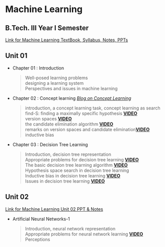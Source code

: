 # Machine Learning

## B.Tech. III Year I Semester

[Link for Machine Learning TextBook, Syllabus, Notes, PPTs](https://drive.google.com/drive/folders/1KzvX5tEbpv6LWfHRtaKzTmzh7EGpNHFG?usp=sharing)

## Unit 01

- Chapter 01 : Introduction
    > Well-posed learning problems<br/>
    > designing a learning system<br/>
    >  Perspectives and issues in machine learning
- Chapter 02 : Concept learning <i>[Blog on Concept Learning](https://medium.com/@pralhad2481/chapter-2-concept-learning-part-1-552b05641a6e)</i>
    > introduction, a concept learning task, concept learning as search</br>
    > find-S: finding a maximally specific hypothesis <b>[VIDEO](https://www.youtube.com/watch?v=O6vwN74aSGY&t=10s)</b><br/>
    > version spaces <b>[VIDEO](https://www.youtube.com/watch?v=_FMDyEoIX3A&t=52s)</b></br>
    > the candidate elimination algorithm <b>[VIDEO](https://www.youtube.com/watch?v=O2wYwFOMQ24)</b></br>
    > remarks on version spaces and candidate elimination<b>[VIDEO](https://www.youtube.com/watch?v=u71RrLquBIk)</b></br>
    > inductive bias <br/>
- Chapter 03 : Decision Tree Learning
    > Introduction, decision tree representation<br/>
    > Appropriate problems for decision tree learning <b>[VIDEO](https://www.youtube.com/watch?v=QLqlS7s53P4)</b><br/>
    > The basic decision tree learning algorithm <b>[VIDEO](https://www.youtube.com/watch?v=coOTEc-0OGw&t=34s)</b><br/>
    > Hypothesis space search in decision tree learning<br/>
    > Inductive bias in decision tree learning <b>[VIDEO](https://www.youtube.com/watch?v=SVwFJZeWdtg)</b><br/>
    > Issues in decision tree learning <b>[VIDEO](https://www.youtube.com/watch?v=3ZAyNV-LfuY)</b><br/>

## Unit 02

[Link for Machine Learning Unit 02 PPT & Notes](https://drive.google.com/drive/folders/1s1SMQF9yglOdaENghgB4o5aMxovkYMoM?usp=sharing)

- Artificial Neural Networks-1
    > Introduction, neural network representation<br/>
    > Appropriate problems for neural network learning <b>[VIDEO](https://youtu.be/i8rGS6nZTEk)</b> <br/>
    > Perceptions

